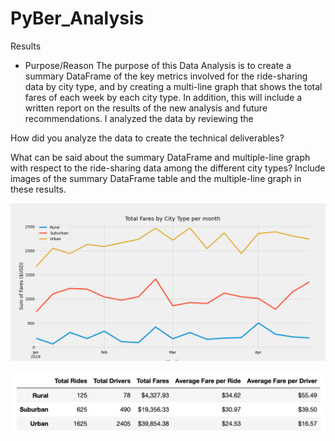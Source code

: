 # PyBer_Analysis
Results
- Purpose/Reason
The purpose of this Data Analysis is to create a summary DataFrame of the key metrics involved for the ride-sharing data by city type, and by creating a multi-line graph that shows the total fares of each week by each city type. In addition, this will include a written report on the results of the new analysis and future recommendations. I analyzed the data by reviewing the 



How did you analyze the data to create the technical deliverables?

What can be said about the summary DataFrame and multiple-line graph with respect to the ride-sharing data among the different city types? Include images of the summary DataFrame table and the multiple-line graph in these results. 

![Challenge Chart](https://github.com/vrod237/PyBer_Analysis/blob/master/Challenge.png)

![Summary DF](https://github.com/vrod237/PyBer_Analysis/blob/master/summary_df.png)
